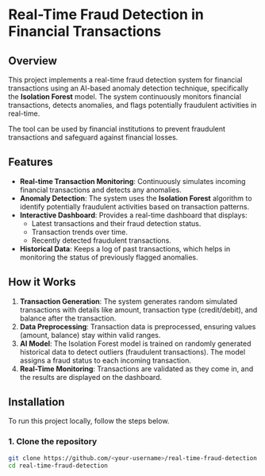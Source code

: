 # Real-Time Fraud Detection in Financial Transactions

## Overview

This project implements a real-time fraud detection system for financial transactions using an AI-based anomaly detection technique, specifically the **Isolation Forest** model. The system continuously monitors financial transactions, detects anomalies, and flags potentially fraudulent activities in real-time.

The tool can be used by financial institutions to prevent fraudulent transactions and safeguard against financial losses.

## Features

- **Real-time Transaction Monitoring**: Continuously simulates incoming financial transactions and detects any anomalies.
- **Anomaly Detection**: The system uses the **Isolation Forest** algorithm to identify potentially fraudulent activities based on transaction patterns.
- **Interactive Dashboard**: Provides a real-time dashboard that displays:
  - Latest transactions and their fraud detection status.
  - Transaction trends over time.
  - Recently detected fraudulent transactions.
- **Historical Data**: Keeps a log of past transactions, which helps in monitoring the status of previously flagged anomalies.

## How it Works

1. **Transaction Generation**: The system generates random simulated transactions with details like amount, transaction type (credit/debit), and balance after the transaction.
2. **Data Preprocessing**: Transaction data is preprocessed, ensuring values (amount, balance) stay within valid ranges.
3. **AI Model**: The Isolation Forest model is trained on randomly generated historical data to detect outliers (fraudulent transactions). The model assigns a fraud status to each incoming transaction.
4. **Real-Time Monitoring**: Transactions are validated as they come in, and the results are displayed on the dashboard.

## Installation

To run this project locally, follow the steps below.

### 1. Clone the repository

```bash
git clone https://github.com/<your-username>/real-time-fraud-detection.git
cd real-time-fraud-detection
